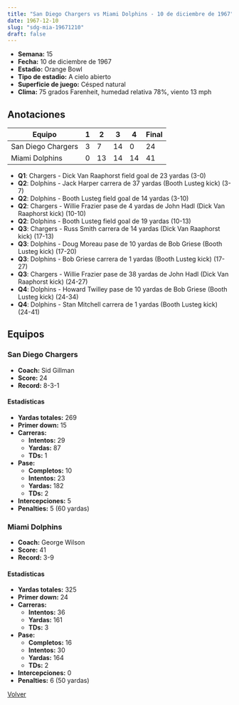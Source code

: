 ```yaml
---
title: "San Diego Chargers vs Miami Dolphins - 10 de diciembre de 1967"
date: 1967-12-10
slug: "sdg-mia-19671210"
draft: false
---
```


- **Semana:** 15
- **Fecha:** 10 de diciembre de 1967
- **Estadio:** Orange Bowl
- **Tipo de estadio:** A cielo abierto
- **Superficie de juego:** Césped natural
- **Clima:** 75 grados Farenheit, humedad relativa 78%, viento 13 mph





## Anotaciones
| Equipo | 1 | 2 | 3 | 4 | Final |
|--------|---|---|---|---|-------|
| San Diego Chargers  | 3 | 7 | 14 | 0  | 24 |
| Miami Dolphins  | 0 | 13 | 14 | 14  | 41 |
- **Q1**: Chargers - Dick Van Raaphorst field goal de 23 yardas (3-0)
- **Q2**: Dolphins - Jack Harper carrera de 37 yardas (Booth Lusteg kick) (3-7)
- **Q2**: Dolphins - Booth Lusteg field goal de 14 yardas (3-10)
- **Q2**: Chargers - Willie Frazier pase de 4 yardas de John Hadl (Dick Van Raaphorst kick) (10-10)
- **Q2**: Dolphins - Booth Lusteg field goal de 19 yardas (10-13)
- **Q3**: Chargers - Russ Smith carrera de 14 yardas (Dick Van Raaphorst kick) (17-13)
- **Q3**: Dolphins - Doug Moreau pase de 10 yardas de Bob Griese (Booth Lusteg kick) (17-20)
- **Q3**: Dolphins - Bob Griese carrera de 1 yardas (Booth Lusteg kick) (17-27)
- **Q3**: Chargers - Willie Frazier pase de 38 yardas de John Hadl (Dick Van Raaphorst kick) (24-27)
- **Q4**: Dolphins - Howard Twilley pase de 10 yardas de Bob Griese (Booth Lusteg kick) (24-34)
- **Q4**: Dolphins - Stan Mitchell carrera de 1 yardas (Booth Lusteg kick) (24-41)


## Equipos


### San Diego Chargers
* **Coach:** Sid Gillman
* **Score:** 24
* **Record:** 8-3-1
#### Estadísticas
* **Yardas totales:** 269
* **Primer down:** 15
* **Carreras:**
  * **Intentos:** 29
  * **Yardas:** 87
  * **TDs:** 1
* **Pase:**
  * **Completos:** 10
  * **Intentos:** 23
  * **Yardas:** 182
  * **TDs:** 2
* **Intercepciones:** 5
* **Penalties:** 5 (60 yardas)

### Miami Dolphins
* **Coach:** George Wilson
* **Score:** 41
* **Record:** 3-9
#### Estadísticas
* **Yardas totales:** 325
* **Primer down:** 24
* **Carreras:**
  * **Intentos:** 36
  * **Yardas:** 161
  * **TDs:** 3
* **Pase:**
  * **Completos:** 16
  * **Intentos:** 30
  * **Yardas:** 164
  * **TDs:** 2
* **Intercepciones:** 0
* **Penalties:** 6 (50 yardas)


[Volver](/historia/1967)

